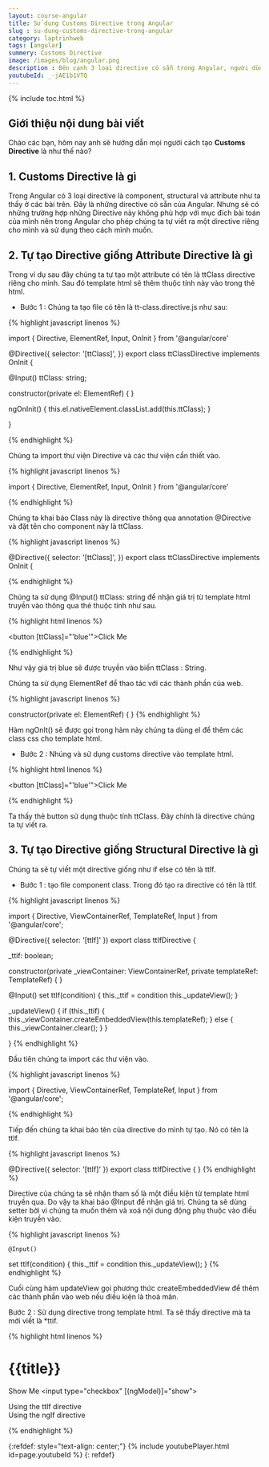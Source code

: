 ```yaml
---
layout: course-angular
title: Sử dụng Customs Directive trong Angular
slug : su-dung-customs-directive-trong-angular
category: laptrinhweb
tags: [angular]
summery: Customs Directive  
image: /images/blog/angular.png
description : Bên cạnh 3 loại directive có sẵn trong Angular, người dùng có thể tự tạo ra directive riêng như mong muốn để sử dụng, được gọi là customs directive. Bài viết giúp hiểu rõ hơn về Customs Directive, cú pháp của Customs Directive trong Angular. Đồng thời hướng dẫn cách để tự tạo Customs Directive trong Angular bao gồm cách thao tác để làm Directive giống Attribute Directive hoặc Directive giống Structural Directive. Và cách sử dụng Customs Directive vào các dự án Angular. Những chia sẻ trong bài bao gồm các hình ảnh minh hoạ các thao tác để thực hiện các tác vụ trên trong Angular.
youtubeId: _-jAE1b1VTQ
---
```


{% include toc.html %}

## **Giới thiệu nội dung bài viết**

Chào các bạn, hôm nay anh sẽ hướng dẫn mọi người cách tạo <b>Customs Directive</b> là như thế nào? 

## **1. Customs Directive là gì**

Trong Angular có 3 loại directive là component, structural và attribute như ta thấy ở các bài trên. Đây là những directive có sẵn của Angular. Nhưng sẽ có những trường hợp những Directive này không phù hợp với mục đích bài toán của mình nên trong Angular cho phép chúng ta tự viết ra một directive riêng cho mình và sử dụng theo cách mình muốn.

## **2. Tự tạo Directive giống Attribute Directive là gì**

 Trong ví dụ sau đây chúng ta tự tạo một attribute có tên là ttClass directive riêng cho mình. Sau đó template html sẽ thêm thuộc tính này vào trong thẻ html.

 - Bước 1 : Chúng ta tạo file có tên là tt-class.directive.js như sau:

{% highlight javascript  linenos %}

import { Directive, ElementRef, Input, OnInit } from '@angular/core'
 
@Directive({
  selector: '[ttClass]',
})
export class ttClassDirective implements OnInit {
 
  @Input() ttClass: string;
 
  constructor(private el: ElementRef) {
  }
 
  ngOnInit() {
    this.el.nativeElement.classList.add(this.ttClass);
  }
 
}

{% endhighlight %}

Chúng ta import thư viện Directive và các thư viện cần thiết vào.

{% highlight javascript  linenos %}

import { Directive, ElementRef, Input, OnInit } from '@angular/core'

{% endhighlight %}

Chúng ta khai báo Class này là directive thông qua annotation @Directive và đặt tên cho component này là ttClass.

{% highlight javascript  linenos %}

@Directive({
  selector: '[ttClass]',
})
export class ttClassDirective implements OnInit {

{% endhighlight %}

Chúng ta sử dụng @Input() ttClass: string để nhận giá trị từ template html truyền vào thông qua thẻ thuộc tính như sau.

{% highlight html  linenos %}

<button [ttClass]="'blue'">Click Me</button>

{% endhighlight %}

Như vậy giá trị blue sẽ được truyền vào biến ttClass : String.

Chúng ta sử dụng ElementRef để thao tác với các thành phần của web.

{% highlight javascript  linenos %}

constructor(private el: ElementRef) { }
{% endhighlight %}

Hàm ngOnIt() sẽ được gọi trong hàm này chúng ta dùng el để thêm các class css cho template html.

- Bước 2 : Nhúng và sử dụng customs directive vào template html.

{% highlight html  linenos %}

<button [ttClass]="'blue'">Click Me</button>

{% endhighlight %}

Ta thấy thẻ button sử dụng thuộc tính ttClass. Đây chính là directive chúng ta tự viết ra.

## **3. Tự tạo Directive giống Structural Directive là gì**

Chúng ta sẽ tự viết một directive giống như if else có tên là ttIf. 

- Bước 1 : tạo file component class. Trong đó tạo ra directive có tên là ttIf.

{% highlight javascript  linenos %}

import { Directive, ViewContainerRef, TemplateRef, Input } from '@angular/core';
 
@Directive({ 
  selector: '[ttIf]' 
})
export class ttIfDirective  {
 
  _ttif: boolean;
 
  constructor(private _viewContainer: ViewContainerRef,
            private templateRef: TemplateRef<any>) {
  }
 
 
  @Input()
  set ttIf(condition) {
    this._ttif = condition
    this._updateView();
  }
 
  _updateView() {
    if (this._ttif) {
      this._viewContainer.createEmbeddedView(this.templateRef);
    }
    else {
      this._viewContainer.clear();
    }
  }
 
}
{% endhighlight %}

Đầu tiên chúng ta import các thư viện vào.

{% highlight javascript  linenos %}

import { Directive, ViewContainerRef, TemplateRef, Input } from '@angular/core';

{% endhighlight %}

Tiếp đến chúng ta khai báo tên của directive do mình tự tạo. Nó có tên là ttIf.

{% highlight javascript  linenos %}
 
@Directive({ 
  selector: '[ttIf]' 
})
export class ttIfDirective  {
}
{% endhighlight %}

Directive của chúng ta sẽ nhận tham số là một điều kiện từ template html truyền qua. Do vậy ta khai báo @Input để nhận giá trị. Chúng ta sẽ dùng setter bời vì chúng ta muốn thêm và xoá nội dung động phụ thuộc vào điều kiện truyền vào.

{% highlight javascript  linenos %}

	@Input()
  set ttIf(condition) {
    this._ttif = condition
    this._updateView();
  }
{% endhighlight %}

Cuối cùng hàm updateView gọi phương thức createEmbeddedView để thêm các thành phần vào web nếu điều kiện là thoả mãn.

Bước 2 : Sử dụng directive trong template html. Ta sẽ thấy directive mà ta mới viết là \*ttif.

{% highlight html  linenos %}

<h1> {{title}} </h1>
 
Show Me
<input type="checkbox" [(ngModel)]="show">
 
<div *ttIf="show">
  Using the ttIf directive
</div>
 
<div *ngIf="show">
  Using the ngIf directive
</div>

{% endhighlight %}


{:refdef: style="text-align: center;"}
{% include youtubePlayer.html id=page.youtubeId %}
{: refdef}






